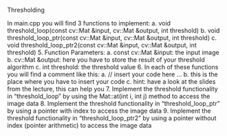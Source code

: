 Thresholding


In main.cpp you will find 3 functions to implement:
a. void threshold_loop(const cv::Mat &input, cv::Mat &output, int threshold)
b. void threshold_loop_ptr(const cv::Mat &input, cv::Mat &output, int threshold)
c. void threshold_loop_ptr2(const cv::Mat &input, cv::Mat &output, int threshold)
5. Function Parameters:
a. const cv::Mat &input: the input image
b. cv::Mat &output: here you have to store the result of your threshold algorithm
c. int threshold: the threshold value
6. In each of these functions you will find a comment like this:
a. // insert your code here ...
b. this is the place where you have to insert your code
c. hint: have a look at the slides from the lecture, this can help you
7. Implement the threshold functionality in “threshold_loop” by using the Mat::at(int i, int j) method to access the image data
8. Implement the threshold functionality in “threshold_loop_ptr” by using a pointer with index to access the image data
9. Implement the threshold functionality in “threshold_loop_ptr2” by using a pointer without index (pointer arithmetic) to access the image data
